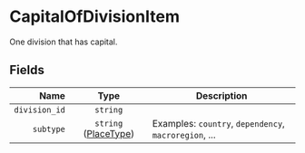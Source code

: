 # CapitalOfDivisionItem

One division that has capital.

## Fields

| Name | Type | Description |
|-----:|:----:|-------------|
| `division_id` | `string` |  |
| `subtype` | `string` ([PlaceType](/schema/codegen/divisions/capital_of_division_item/place_type/)) | Examples: `country`, `dependency`, `macroregion`, ... |
